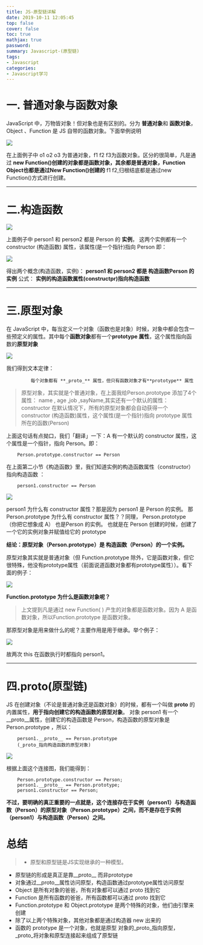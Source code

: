 ```yaml
---
title: JS-原型链详解
date: 2019-10-11 12:05:45
top: false
cover: false
toc: true
mathjax: true
password:
summary: Javascript-(原型链)
tags:
- Javascript
categories:
- Javascript学习
---
```


# 一. 普通对象与函数对象

JavaScript 中，万物皆对象！但对象也是有区别的。分为 **普通对象**和 **函数对象**，Object 、Function 是 JS 自带的函数对象。下面举例说明

![](1.jpg)

在上面例子中 o1 o2 o3 为普通对象，f1 f2 f3为函数对象。区分的很简单，凡是通过 **new Function()创建的对象都是函数对象，其余都是普通对象，Function Object也都是通过New Function()创建的** f1 f2,归根结底都是通过new Function()方式进行创建。

---

# 二.构造函数

![](2.jpg)

上面例子中 person1 和 person2 都是 Person 的 **实例**， 这两个实例都有一个 constructor (构造函数) 属性，该属性(是一个指针)指向 Person 即：

![](3.jpg)

得出两个概念(构造函数，实例)：
**person1 和 person2 都是 构造函数Person 的实例**
公式：
**实例的构造函数属性(constructpr)指向构造函数**

---

# 三.原型对象

在 JavaScript 中，每当定义一个对象（函数也是对象）时候，对象中都会包含一些预定义的属性。其中每个**函数对象**都有一个**prototype 属性**，这个属性指向函数的**原型对象**

![](4.jpg)

我们得到文本定律：

             每个对象都有 **_proto_** 属性，但只有函数对象才有**prototype** 属性

>原型对象，其实就是个普通对象，在上面我给Person.prototype 添加了4个属性： name , age ,job ,sayName,其实还有一个默认的属性：constructor
在默认情况下，所有的原型对象都会自动获得一个 constructor (构造函数)属性，这个属性(是一个指针)指向 prototype 属性所在的函数(Person)

上面这句话有点拗口，我们「翻译」一下：A 有一个默认的 constructor 属性，这个属性是一个指针，指向 Person。即：

        Person.prototype.constructor == Person

在上面第二小节《构造函数》里，我们知道实例的构造函数属性（constructor）指向构造函数 ：

        person1.constructor == Person

![](5.jpg)

person1 为什么有 constructor 属性？那是因为 person1 是 Person 的实例。
那 Person.prototype 为什么有 constructor 属性？？同理， Person.prototype （你把它想象成 A） 也是Person 的实例。
也就是在 Person 创建的时候，创建了一个它的实例对象并赋值给它的 prototype

**结论：原型对象（Person.prototype）是 构造函数（Person）的一个实例。**

原型对象其实就是普通对象（但 Function.prototype 除外，它是函数对象，但它很特殊，他没有prototype属性（前面说道函数对象都有prototype属性））。看下面的例子：

![](6.jpg)

**Function.prototype 为什么是函数对象呢？**

>上文提到凡是通过 new Function( ) 产生的对象都是函数对象。因为 A 是函数对象，所以Function.prototype 是函数对象。

那原型对象是用来做什么的呢？主要作用是用于继承。举个例子：

![](7.jpg)

故两次 this 在函数执行时都指向 person1。

---

# 四.__proto__(原型链)

JS 在创建对象（不论是普通对象还是函数对象）的时候，都有一个叫做 **__proto__** 的内置属性，**用于指向创建它的构造函数的原型对象**。
对象 person1 有一个 __proto__属性，创建它的构造函数是 Person，构造函数的原型对象是 Person.prototype ，所以：

        person1.__proto__ == Person.prototype
        (_proto_指向构造函数的原型对象)
![](8.jpg)

根据上面这个连接图，我们能得到：

        Person.prototype.constructor == Person;
        person1.__proto__ == Person.prototype;
        person1.constructor == Person;

**不过，要明确的真正重要的一点就是，这个连接存在于实例（person1）与构造函数（Person）的原型对象（Person.prototype）之间，而不是存在于实例（person1）与构造函数（Person）之间。**

# 总结

>* 原型和原型链是JS实现继承的一种模型。
 * 原型链的形成是真正是靠__proto__ 而非prototype
 * 对象通过__proto__属性访问原型，构造函数通过prototype属性访问原型
 * Object 是所有对象的爸爸，所有对象都可以通过 proto 找到它
 * Function 是所有函数的爸爸，所有函数都可以通过 proto 找到它
 * Function.prototype 和 Object.prototype 是两个特殊的对象，他们由引擎来创建
 * 除了以上两个特殊对象，其他对象都是通过构造器 new 出来的
 * 函数的 prototype 是一个对象，也就是原型 
   对象的_proto_指向原型， _proto_将对象和原型连接起来组成了原型链


